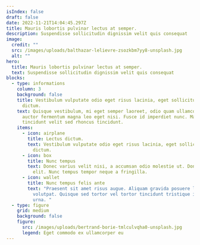 ```yaml
---
isIndex: false
draft: false
date: 2022-11-21T14:04:45.297Z
title: Mauris lobortis pulvinar lectus at semper.
description: Suspendisse sollicitudin dignissim velit quis consequat
image:
  credit: ""
  src: /images/uploads/balthazar-lelievre-zsozkbm7yy8-unsplash.jpg
  alt: ""
hero:
  title: Mauris lobortis pulvinar lectus at semper.
  text: Suspendisse sollicitudin dignissim velit quis consequat
blocks:
  - type: informations
    column: 3
    background: false
    title: Vestibulum vulputate odio eget risus lacinia, eget sollicitudin lectus
      dictum.
    text: Quisque vestibulum, mi eget semper laoreet, odio quam ullamcorper turpis,
      auctor fermentum magna leo eget nisi. Fusce id imperdiet nunc. Mauris
      tincidunt velit sed rhoncus tincidunt.
    items:
      - icon: airplane
        title: Lectus dictum.
        text: Vestibulum vulputate odio eget risus lacinia, eget sollicitudin lectus
          dictum.
      - icon: box
        title: Nunc tempus
        text: Donec varius velit nisi, a accumsan odio molestie ut. Donec quis tristique
          elit. Nunc tempus tempor neque a fringilla.
      - icon: wallet
        title: Nunc tempus felis ante
        text: "Praesent sit amet risus augue. Aliquam gravida posuere lectus ut
          volutpat. Quisque sed tortor vel tortor tincidunt tristique id nec
          urna. "
  - type: figure
    grid: medium
    background: false
    figure:
      src: /images/uploads/bertrand-borie-tmlculvqha0-unsplash.jpg
      legend: Eget commodo ex ullamcorper eu
---
```

